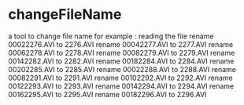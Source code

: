 # changeFileName
a tool to change file name 
for example :
reading  the file
rename 00022276.AVI to 2276.AVI
rename 00042277.AVI to 2277.AVI
rename 00062278.AVI to 2278.AVI
rename 00082279.AVI to 2279.AVI
rename 00142282.AVI to 2282.AVI
rename 00182284.AVI to 2284.AVI
rename 00202285.AVI to 2285.AVI
rename 00022288.AVI to 2288.AVI
rename 00082291.AVI to 2291.AVI
rename 00102292.AVI to 2292.AVI
rename 00122293.AVI to 2293.AVI
rename 00142294.AVI to 2294.AVI
rename 00162295.AVI to 2295.AVI
rename 00182296.AVI to 2296.AVI
